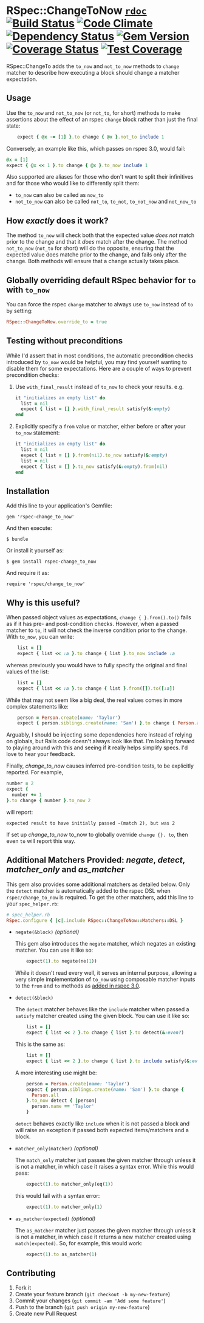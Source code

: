 # RSpec::ChangeToNow [`rdoc`](http://rubydoc.info/github/dontfidget/rspec-change_to_now/) [![Build Status](https://travis-ci.org/dontfidget/rspec-change_to_now.png)](https://travis-ci.org/dontfidget/rspec-change_to_now) [![Code Climate](https://codeclimate.com/github/dontfidget/rspec-change_to_now/badges/gpa.svg)](https://codeclimate.com/github/dontfidget/rspec-change_to_now) [![Dependency Status](https://gemnasium.com/dontfidget/rspec-change_to_now.svg)](https://gemnasium.com/dontfidget/rspec-change_to_now) [![Gem Version](https://badge.fury.io/rb/rspec-change_to_now.svg)](http://badge.fury.io/rb/rspec-change_to_now) [![Coverage Status](https://coveralls.io/repos/dontfidget/rspec-change_to_now/badge.png?branch=master)](https://coveralls.io/r/dontfidget/rspec-change_to_now?branch=master) [![Test Coverage](https://codeclimate.com/github/dontfidget/rspec-change_to_now/badges/coverage.svg)](https://codeclimate.com/github/dontfidget/rspec-change_to_now)

RSpec::ChangeTo adds the `to_now` and `not_to_now` methods to `change` matcher to describe how executing a block should change a matcher expectation.

## Usage

Use the `to_now` and `not_to_now` (or `not_to`, for short) methods to make assertions about the effect of an rspec `change` block rather than just the final state:

```ruby
    expect { @x -= [1] }.to change { @x }.not_to include 1
```

Conversely, an example like this, which passes on rspec 3.0, would fail:

```ruby
@x = [1]  
expect { @x << 1 }.to change { @x }.to_now include 1
```

Also supported are aliases for those who don't want to split their infinitives and for those who would like to differently split them:

* `to_now` can also be called as `now_to`
* `not_to_now` can also be called `not_to`, `to_not`, `to_not_now` and `not_now_to` 

## How *exactly* does it work?

The method `to_now` will check both that the expected value *does not* match prior to the change and that it *does* match after the change.  The method `not_to_now` (`not_to` for short) will do the opposite, ensuring that the expected value does matche prior to the change, and fails only after the change.  Both methods will ensure that a change actually takes place.

## Globally overriding default RSpec behavior for `to` with `to_now`

You can force the rspec `change` matcher to always use `to_now` instead of `to` by setting:

```ruby
RSpec::ChangeToNow.override_to = true
```

## Testing without preconditions

While I'd assert that in most conditions, the automatic precondition checks introduced by `to_now` would be helpful, you may find yourself wanting to disable them for some expectations.  Here are a couple of ways to prevent precondition checks:

1. Use `with_final_result` instead of `to_now` to check your results.  e.g.

    ```ruby
    it "initializes an empty list" do
      list = nil
      expect { list = [] }.with_final_result satisfy(&:empty)  
    end
    ```

1. Explicitly specify a `from` value or matcher, either before or after your `to_now` statement:

    ```ruby
    it "initializes an empty list" do
      list = nil
      expect { list = [] }.from(nil).to_now satisfy(&:empty)
      list = nil
      expect { list = [] }.to_now satisfy(&:empty).from(nil)  
    end
    ```

## Installation

Add this line to your application's Gemfile:

    gem 'rspec-change_to_now'

And then execute:

    $ bundle

Or install it yourself as:

    $ gem install rspec-change_to_now

And require it as:

    require 'rspec/change_to_now'

## Why is this useful?

When passed object values as expectations, `change { }.from().to()` fails as if it has pre- and post-condition checks.  However, when a passed matcher to `to`, it will not check the inverse condition prior to the change.  With `to_now`, you can write:

```ruby
    list = []
    expect { list << :a }.to change { list }.to_now include :a
```

 whereas previously you would have to fully specify the original and final values of the list: 

```ruby
    list = []
    expect { list << :a }.to change { list }.from([]).to([:a])
```

While that may not seem like a big deal, the real values comes in more complex statements like:

```ruby
    person = Person.create(name: 'Taylor')
    expect { person.siblings.create(name: 'Sam') }.to change { Person.all.map(&:name) }.to_now include('Taylor')
```

Arguably, I should be injecting some dependencies here instead of relying on globals, but Rails code doesn't always look like that.  I'm looking forward to playing around with this and seeing if it really helps simplify specs.  I'd love to hear your feedback.

Finally, *change_to_now* causes inferred pre-condition tests, to be explicitly reported.  For example,

```ruby
number = 2
expect {
  number += 1
}.to change { number }.to_now 2
```

will report:
 
    expected result to have initially passed ~(match 2), but was 2
    
If set up *change_to_now* to_now to globally override `change {}. to`, then even `to` will report this way.

## Additional Matchers Provided: *negate*, *detect*, *matcher_only* and *as_matcher*  

This gem also provides some additional matchers as detailed below.  Only the `detect` matcher is automatically added to the rspec DSL when `rspec/change_to_now` is required.  To get the other matchers, add this line to your `spec_helper.rb`:

```ruby
# spec_helper.rb
RSpec.configure { |c|.include RSpec::ChangeToNow::Matchers::DSL }
```

* `negate(&block)` *(optional)*

    This gem also introduces the `negate` matcher, which negates an existing matcher.  You can use it like so:


    ```ruby
        expect(1).to negate(ne(1))
    ```
    
    While it doesn't read every well, it serves an internal purpose, allowing a very simple implementation of `to_now` using composable matcher inputs to the `from` and `to` methods as [added in rspec 3.0](http://myronmars.to/n/dev-blog/2014/01/new-in-rspec-3-composable-matchers).
    
* `detect(&block)`

    The `detect` matcher behaves like the `include` matcher when passed a `satisfy` matcher created using the given block.  You can use it like so:
    
    ```ruby
        list = []
        expect { list << 2 }.to change { list }.to detect(&:even?)
    ```
    
    This is the same as:
    
    ```ruby
        list = []
        expect { list << 2 }.to change { list }.to include satisfy(&:even?)
    ```
    
    A more interesting use might be:
    
    ```ruby
        person = Person.create(name: 'Taylor')
        expect { person.siblings.create(name: 'Sam') }.to change {
          Person.all
        }.to_now detect { |person|
          person.name == 'Taylor'
        }
    ```

    `detect` behaves exactly like `include` when it is not passed a block and will raise an exception if passed both expected items/matchers and a block.

* `matcher_only(matcher)` *(optional)*

    The `match_only` matcher just passes the given matcher through unless it is not a matcher, in which case it raises a syntax error.  While this would pass:

    ```ruby
        expect(1).to matcher_only(eq(1))
    ```
    
    this would fail with a syntax error:
    
    ```ruby
        expect(1).to matcher_only(1)
    ```
    
* `as_matcher(expected)` *(optional)*

    The `as_matcher` matcher just passes the given matcher through unless it is not a matcher, in which case it returns a new matcher created using `match(expected)`.  So, for example, this would work:
    
    ```ruby
        expect(1).to as_matcher(1)
    ```

## Contributing

1. Fork it
2. Create your feature branch (`git checkout -b my-new-feature`)
3. Commit your changes (`git commit -am 'Add some feature'`)
4. Push to the branch (`git push origin my-new-feature`)
5. Create new Pull Request
